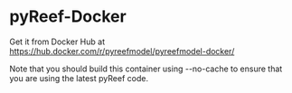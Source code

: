 # pyReef-Docker

Get it from Docker Hub at https://hub.docker.com/r/pyreefmodel/pyreefmodel-docker/

Note that you should build this container using --no-cache to ensure that you are using the latest pyReef code.
